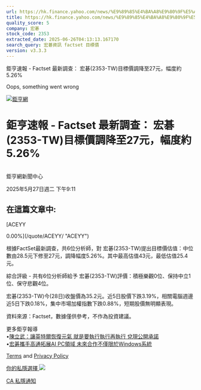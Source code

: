 ```yaml
---
url: https://hk.finance.yahoo.com/news/%E9%89%85%E4%BA%A8%E9%80%9F%E5%A0%B1-factset-%E6%9C%80%E6%96%B0%E8%AA%BF%E6%9F%A5-%E5%AE%8F%E7%A2%81-2353-041145444.html
title: https://hk.finance.yahoo.com/news/%E9%89%85%E4%BA%A8%E9%80%9F%E5%A0%B1-factset-%E6%9C%80%E6%96%B0%E8
quality_score: 5
company: 宏碁
stock_code: 2353
extracted_date: 2025-06-26T04:13:13.167170
search_query: 宏碁資訊 factset 目標價
version: v3.3.3
---
```


鉅亨速報 - Factset 最新調查： 宏碁(2353-TW)目標價調降至27元，幅度約5.26% 


Oops, something went wrong

 

[![鉅亨網](https://s.yimg.com/ny/api/res/1.2/UM5hrThmhlnSiBO4o4qlLg--/YXBwaWQ9aGlnaGxhbmRlcjt3PTE0NjtoPTQ4O2NmPXdlYnA-/https://s.yimg.com/os/creatr-uploaded-images/2020-01/147c7630-36ab-11ea-ae7c-5ee7a0016555)](http://www.cnyes.com/ "鉅亨網")

# 鉅亨速報 - Factset 最新調查： 宏碁(2353-TW)目標價調降至27元，幅度約5.26%

![](data:image/gif;base64,R0lGODlhAQABAIAAAAAAAP///ywAAAAAAQABAAACAUwAOw==)

鉅亨網新聞中心

2025年5月27日週二 下午9:11

## 在這篇文章中:

[ACEYY

0.00%](/quote/ACEYY/ "ACEYY")

根據FactSet最新調查，共6位分析師，對 宏碁(2353-TW)提出目標價估值：中位數由28.5元下修至27元，調降幅度5.26%。其中最高估值43元，最低估值25.4元。

綜合評級 - 共有6位分析師給予 宏碁(2353-TW)評價：積極樂觀0位、保持中立1位、保守悲觀4位。

宏碁(2353-TW)今(28日)收盤價為35.2元。近5日股價下跌3.19%，相關電腦週邊近5日下跌0.18%，集中市場加權指數下跌0.88%，短期股價無明顯表現。

資料來源：Factset，數據僅供參考，不作為投資建議。

更多鉅亨報導  
•[陳立武：讓英特爾恢復元氣 就是要執行執行再執行 兌現公開承諾](https://news.cnyes.com/news/id/5985276?utm_source=yahoo&utm_medium=RSS&utm_campaign=relate)  
•[宏碁攜手高通拓展AI PC領域 未來合作不僅限於Windows系統](https://news.cnyes.com/news/id/5983892?utm_source=yahoo&utm_medium=RSS&utm_campaign=relate)

[Terms](https://guce.yahoo.com/terms?locale=zh-Hant-HK)  and [Privacy Policy](https://guce.yahoo.com/privacy-policy?locale=zh-Hant-HK)

[你的私隱選擇 ![](https://s.yimg.com/dv/static/siteApp/img/privacy-choice-control.png)](https://guce.yahoo.com/state-controls?locale=zh-Hant-HK&state=CA)

[CA 私隱通知](https://guce.yahoo.com/ca-notice?locale=zh-Hant-HK)